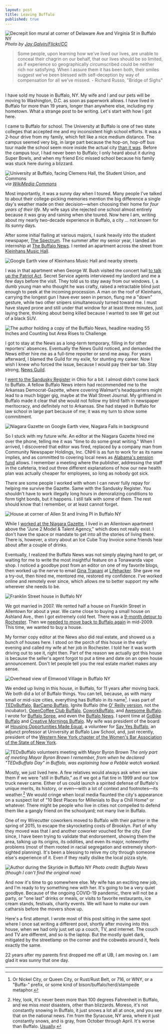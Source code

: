 ```yaml
---
layout: post
title: Leaving Buffalo
published: true
---
```


![Decrepit lion mural at corner of Delaware Ave and Virginia St in Buffalo NY](/assets/post_images/2020-07-15/busted_lion.jpg)
_Photo by [Jay Galvin/Flickr/CC](https://www.flickr.com/photos/jaygalvin/29077310352)_

> Some people, upon learning how we've lived our lives, are unable to conceal their chagrin on our behalf, that our lives should be so limited, as if experience so geographically circumscribed could be neither rich nor satisfying. When I assure them it has been both, their smiles suggest we've been blessed with self-deception by way of compensation for all we've missed. - Richard Russo, "Bridge of Sighs"

<br/>I have sold my house in Buffalo, NY. My wife and I and our pets will be moving to Washington, D.C. as soon as paperwork allows. I have lived in Buffalo for more than 19 years, longer than anywhere else, including my hometown. What a strange post to be writing. Let's start with how I got here.

I came to Buffalo for school. The University at Buffalo is one of two state colleges that accepted me and my inconsistent high school efforts. It was a 2-hour drive from my family, which felt like a nice medium distance. The campus seemed very big, in large part because the hop-on, hop-off bus tour made the school seem more inside the actual city [than it was](https://www.google.com/maps/place/University+at+Buffalo/@43.0008093,-78.9290454,11z/data=!4m5!3m4!1s0x89d373d2261b049f:0x2868694d4fc4f56f!8m2!3d43.0008093!4d-78.7889697). Before the campus tour, I had never been to Buffalo; I only heard about it during Super Bowls, and when my friend Eric missed school because his family was stuck here during a blizzard.

![University at Buffalo, facing Clemens Hall, the Student Union, and Commons](/assets/post_images/2020-07-15/ub.jpg)
_via [WikiMedia Commons](https://commons.wikimedia.org/wiki/File:University_at_Buffalo,_Student_Union.jpg)_

Most importantly, it was a sunny day when I toured. Many people I've talked to about their college-picking memories mention the big difference a single day's weather made on their decision—when choosing their home for _four years of their life_. My wife says she rejected one school almost entirely because it was gray and raining when she toured. Now here I am, writing about my nearly two-decade experience in Buffalo, a city … not known for its sunny days.

After some initial flailing at various majors, I sunk heavily into the student newspaper, [The Spectrum](https://www.ubspectrum.com/). The summer after my senior year, I landed an internship at [The Buffalo News](https://buffalonews.com). I rented an apartment across the street from [Kleinhans Music Hall](https://bpo.org/venue/kleinhans-music-hall/).

![Google Earth view of Kleinhans Music Hall and nearby streets](/assets/post_images/2020-07-15/kleinhans.jpg)

I was in that apartment when George W. Bush visited the concert hall [to talk up the Patriot Act](https://georgewbush-whitehouse.archives.gov/news/releases/2004/04/20040420-2.html). Secret Service agents interviewed my landlord and me a few days before the visit. They told us to stay away from our windows. I, a dumb young man who thought he was crafty, raised a retractable blind just enough to peek at the incoming procession. A man on the roof of Kleinhans, carrying the longest gun I have ever seen in person, flung me a "down" gesture, while two other snipers simultaneously turned toward me. I must have stayed prone and still under that window for at least three minutes, just laying there, thinking about being killed because I wanted to see W get out of a black SUV.

<img src="/assets/post_images/2020-07-15/news.jpg" alt="The author holding a copy of the Buffalo News, headline reading 55 Inches and Counting but Area Rises to Challenge"/>

I got to stay at the News as a long-term temporary, filling in for other reporters' absences. Eventually the News Guild noticed, and demanded the News either hire me as a full-time reporter or send me away. For years afterward, I blamed the Guild for my exile, for stunting my career. Now I wish I knew who forced the issue, because I would pay their bar tab. Stay strong, [News Guild](http://www.buffaloguild.org/).

I [went to the Sandusky Register](http://thepurdman.com/old_site/clips/okmurder_print.html) in Ohio for a bit. I almost didn't come back to Buffalo. A fellow Buffalo News intern had recommended me to the Arkansas Democrat-Gazette, where covering Walmart's headquarters might lead to a much bigger gig, maybe at the Wall Street Journal. My girlfriend in Buffalo made it clear that she would not follow my blind faith in newspaper meritocracy, and definitely not to Arkansas. She had stayed in Buffalo for law school in large part because of me; it was my turn to show some commitment.

![Niagara Gazette on Google Earth view, Niagara Falls in background](/assets/post_images/2020-07-15/gazette.jpg)

So I stuck with my future wife. An editor at the Niagara Gazette hired me over the phone, telling me it was "time to do some great writing." When I arrived, I discovered that editor was fired, replaced by a company man from Community Newspaper Holdings, Inc. CNHI is as fun to work for as its name implies, and as committed to covering local news as [Alabama's pension fund](https://abcnews.go.com/US/wireStory/alabama-pension-fund-now-sole-owner-local-newspaper-60138236) allows. I remember a meeting where the publisher, addressing the staff in the cafeteria, tried out three different explanations of how our new health plan was actually cheaper for employees, so long as nobody got sick.

There are some people I worked with whom I can never fully repay for helping me survive the Gazette. Same with the Sandusky Register. You shouldn't have to work illegally long hours in demoralizing conditions to form tight bonds, but it happens. I still talk with some of them. The rest should know that I remember, or at least cannot forget.

![House at corner of Allen St and Irving Pl in Buffalo NY](/assets/post_images/2020-07-15/june2.jpg)

While I [worked at the Niagara Gazette](https://www.niagara-gazette.com/news/local_news/paddles-up-niagara-a-long-way-around-a-grand-island/article_c8667f6d-b2aa-5090-8a63-32f457c95937.html), I lived in an Allentown apartment above the "June 2 Model & Talent Agency," which does not really exist. I don't have the space or mandate to get into all the stories of living there. There is, however, a story about an Ice Cube Tray Invoice some friends hear about after a couple of drinks.

Eventually, I realized the Buffalo News was not simply playing hard to get, or waiting for me to write the most insightful feature on a Tonawanda vape shop. I noticed a goodbye post from an editor on one of my favorite blogs, then worked up the nerve to email [Gina Trapani](https://ginatrapani.org/) at [Lifehacker](https://lifehacker.com). She gave me a try-out, then hired me, mentored me, restored my confidence. I've worked online and remotely ever since, which allows me to better support my wife wherever she needs to be.

<img src="/assets/post_images/2020-07-15/franklin.jpg" alt="Franklin Street house in Buffalo NY"/>

We got married in 2007. We rented half a house on Franklin Street in Allentown for about a year. We came close to buying a small house on Ashland Ave., then I got extremely cold feet. There was a [9-month detour to Rochester](http://thepurdman.com/5-things-that-changed-since-my-last-post/). Then we [needed to move back to Buffalo again](http://thepurdman.com/infrequent-update-the-moving-back-to-buffalo-edition/) in mid-2009. This time, we wanted to buy a house.

My former copy editor at the News also did real estate, and showed us a bunch of houses here. I stood on the porch of this house in the early evening and called my wife at her job in Rochester. I told her it was worth driving out to see it, right then. Part of the reason we actually got this house is because the seller's agent forgot to put a time and date on an open house announcement. Don't let people tell you the real estate market makes any sense.

![Overhead view of Elmwood Village in Buffalo NY](/assets/post_images/2020-07-15/village.jpg)

We ended up living in this house, in Buffalo, for 11 years after moving back. We both did a lot of Buffalo things. You can tell, because, as with many small or mid-size cities, everything has Buffalo in its name[^1]. I was part of [TEDxBuffalo](tedxbuffalo.com), [BarCamp Buffalo](http://www.barcampbuffalo.org/), Ignite Buffalo (the [O' Reilly version](http://www.ignitetalks.io/o-reilly), not the incubator), [OpenCoffee Club Buffalo](https://www.bizjournals.com/buffalo/print-edition/2016/04/01/java-script-buffalo-opencoffee-club.html), [CoworkBuffalo](https://coworkbuffalo.com/), and [Awesome Buffalo](https://www.awesomefoundation.org/en/chapters/buffalo). I wrote for [Buffalo Spree](http://www.buffalospree.com/Buffalo-Spree/May-2013/Leaders-of-the-Pack-On-the-trail-of-Buffalos-most-elusive-organization), and even the [Buffalo News](https://buffalonews.com/2015/11/23/tipico-coffee-aims-to-set-new-buffalo-standard/). I spent time at [GoBike Buffalo](https://gobikebuffalo.org/) and [Creative Mornings Buffalo](https://creativemornings.com/talks/kevin-purdy). My wife was president of the board at [Housing Opportunities Made Equal](https://www.homeny.org/), a volunteer for [Say Yes Buffalo](https://sayyesbuffalo.org/), an adjunct professor at University at Buffalo Law School, and, just recently, president of the [Western New York chapter of the Women's Bar Association of the State of New York](https://www.wbasnywny.org/).

![TEDxBuffalo volunteers meeting with Mayor Byron Brown](/assets/post_images/2020-07-15/tedx.jpg)
_The only part of meeting Mayor Byron Brown I remember, from when he declared "TEDxBuffalo Day" in Buffalo, was explaining how a Pebble watch worked._

Mostly, we just lived here. A few relatives would always ask when we saw them if we were "still in Buffalo," as if we got a flat tire in 1999 and our tow truck never came. Either of us could launch a spirited defense of Buffalo's unique merits, its history, or even—with a lot of context and footnotes—its weather.[^2] We would cringe when local media flaunted the city's appearance on a suspect list of "10 Best Places for Millenials to Buy a Chill Home" or whatever. There might be people who live in cities not compelled to defend them like a gangly friend on the schoolyard; not many live in Buffalo.

One of my Wirecutter coworkers moved to Buffalo with their partner in the spring of 2015, to escape the skyrocketing costs of Brooklyn. Part of why they moved was that I and another coworker vouched for the city. Ever since, I have been trying to validate that endorsement, showing them the area, talking up its origins, its oddities, and even its major, noteworthy problems (most of them rooted in racial segregation and extremely short-sighted planning). It's been a blessing to relive my city through someone else's experience of it. Even if they really dislike the local
pizza style.

![Author during the Skyride in Buffalo NY](/assets/post_images/2020-07-15/skyride.jpg)
_Photo credit: Buffalo News (though I can't find the original now)_

And now it's time to go somewhere else. My wife has an exciting new job, and I'm ready to try something new with her. It's going to be a very quiet goodbye. Because of the ongoing COVID-19 pandemic, there will not be a party, or "one last" drinks or meals, or visits to favorite restaurants, ice cream stands, festivals, charity events. We will have to make our own catharsis before the movers show up.

Here's a first attempt. I wrote most of this post sitting in the same spot where I once sat writing a different post, shortly after moving into this house, when we had only just set up a couch, TV, and internet. The couch and TV are different, and so is the laptop. But the mostly quiet dark, mitigated by the streetlamp on the corner and the cobwebs around it, feels exactly the same.

22 years after my parents first dropped me off at UB, I am moving on. I am glad it was sunny that one day.

---

[^1]: Or Nickel City, or Queen City, or Rust/Rust Belt, or 716, or WNY, or a "Buffa-" prefix, or some kind of bison/buffalo/herd/stampede metaphor.

[^2]: Hey, look, it's never been more than 100 degrees Fahrenheit in Buffalo, and we miss _most_ disasters, other than blizzards. Moreso, it's not constantly snowing in Buffalo, it just snows a lot all at once, and you see that on the national news. I'm from the Syracuse, NY area, where it just constantly snows, and is gray, from October through April. It's worse than Buffalo. [Usually](http://goldensnowglobe.com/its-official-buffalo-ny-is-snowiest-big-city-in-us/).
